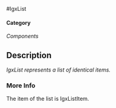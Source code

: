 #IgxList

#### Category
_Components_

## Description
_IgxList represents a list of identical items._

### More Info
The item of the list is IgxListItem.